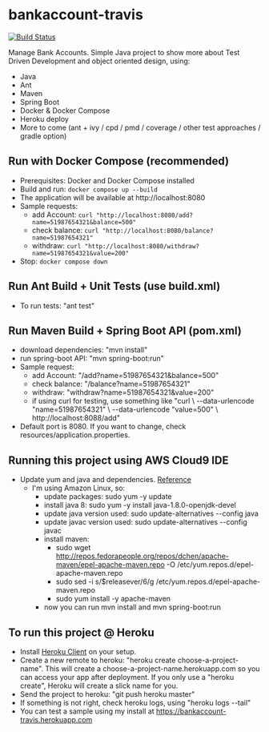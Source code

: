 bankaccount-travis
==================
  
[![Build Status](https://travis-ci.org/dwildt/bankaccount-travis.svg?branch=master)](https://travis-ci.org/dwildt/bankaccount-travis)

Manage Bank Accounts. Simple Java project to show more about Test Driven Development and object oriented design, using:  

* Java
* Ant
* Maven 
* Spring Boot
* Docker & Docker Compose
* Heroku deploy
* More to come (ant + ivy / cpd / pmd / coverage / other test approaches / gradle option)


Run with Docker Compose (recommended)
-------------------------------------
* Prerequisites: Docker and Docker Compose installed
* Build and run: `docker compose up --build`
* The application will be available at http://localhost:8080
* Sample requests:  
  * add Account: `curl "http://localhost:8080/add?name=51987654321&balance=500"`
  * check balance: `curl "http://localhost:8080/balance?name=51987654321"`
  * withdraw: `curl "http://localhost:8080/withdraw?name=51987654321&value=200"`
* Stop: `docker compose down`

Run Ant Build + Unit Tests (use build.xml)
------------------------------------------
* To run tests: "ant test"

Run Maven Build + Spring Boot API (pom.xml)
-------------------------------------------
* download dependencies: "mvn install"
* run spring-boot API: "mvn spring-boot:run"
* Sample request:  
  * add Account: "/add?name=51987654321&balance=500"
  * check balance: "/balance?name=51987654321"
  * withdraw: "withdraw?name=51987654321&value=200"
  * if using curl for testing, use something like "curl \ --data-urlencode "name=51987654321" \ --data-urlencode "value=500" \ http://localhost:8088/add"
* Default port is 8080. If you want to change, check resources/application.properties.

Running this project using AWS Cloud9 IDE
-----------------------------------------
* Update yum and java and dependencies. [Reference](https://docs.aws.amazon.com/pt_br/cloud9/latest/user-guide/sample-java.html)
  * I'm using Amazon Linux, so:
    * update packages: sudo yum -y update
    * install java 8: sudo yum -y install java-1.8.0-openjdk-devel
    * update java version used: sudo update-alternatives --config java
    * update javac version used: sudo update-alternatives --config javac
    * install maven: 
      * sudo wget http://repos.fedorapeople.org/repos/dchen/apache-maven/epel-apache-maven.repo -O /etc/yum.repos.d/epel-apache-maven.repo
      * sudo sed -i s/\$releasever/6/g /etc/yum.repos.d/epel-apache-maven.repo
      * sudo yum install -y apache-maven
    * now you can run mvn install and mvn spring-boot:run 


To run this project @ Heroku
----------------------------
* Install [Heroku Client](https://devcenter.heroku.com/articles/heroku-cli) on your setup. 
* Create a new remote to heroku: "heroku create choose-a-project-name". This will create a choose-a-project-name.herokuapp.com so you can access your app after deployment. If you only use a "heroku create", Heroku will create a slick name for you. 
* Send the project to heroku: "git push heroku master" 
* If something is not right, check heroku logs, using "heroku logs --tail"
* You can test a sample using my install at https://bankaccount-travis.herokuapp.com 